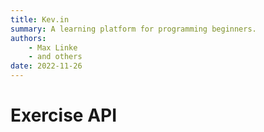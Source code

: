 ```yaml
---
title: Kev.in
summary: A learning platform for programming beginners.
authors:
    - Max Linke
    - and others
date: 2022-11-26
---
```


# Exercise API
